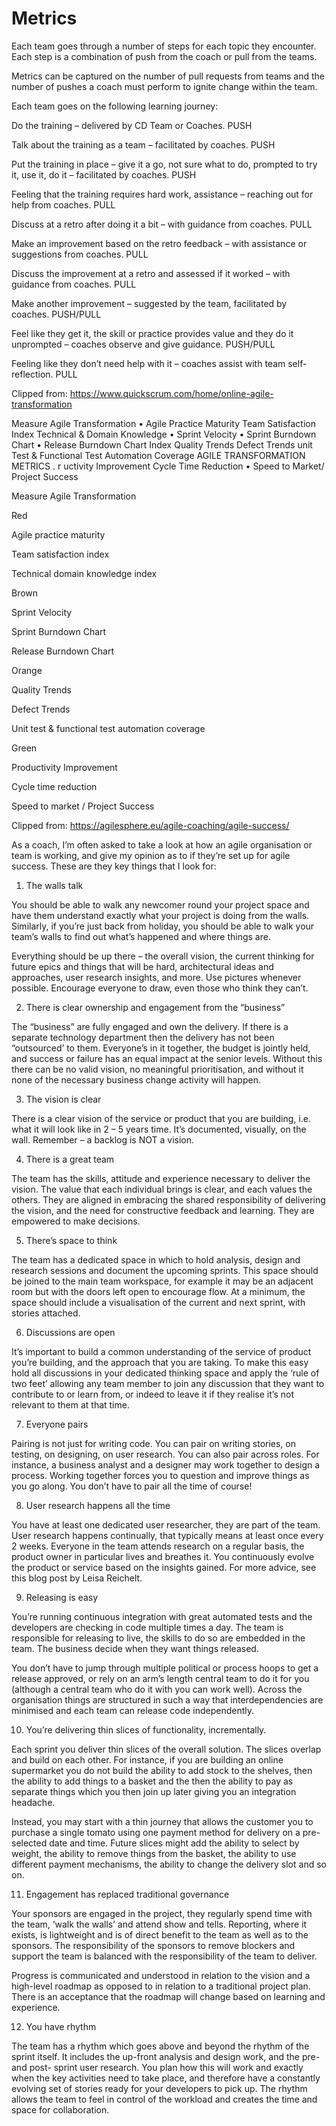 # Metrics

Each team goes through a number of steps for each topic they encounter. Each step is a combination of push from the coach or pull from the teams.

Metrics can be captured on the number of pull requests from teams and the number of pushes a coach must perform to ignite change within the team.

Each team goes on the following learning journey:

Do the training – delivered by CD Team or Coaches. PUSH

Talk about the training as a team – facilitated by coaches. PUSH

Put the training in place – give it a go, not sure what to do, prompted to try it, use it, do it – facilitated by coaches. PUSH

Feeling that the training requires hard work, assistance – reaching out for help from coaches. PULL

Discuss at a retro after doing it a bit – with guidance from coaches. PULL

Make an improvement based on the retro feedback – with assistance or suggestions from coaches. PULL

Discuss the improvement at a retro and assessed if it worked – with guidance from coaches. PULL

Make another improvement – suggested by the team, facilitated by coaches. PUSH/PULL

Feel like they get it, the skill or practice provides value and they do it unprompted – coaches observe and give guidance. PUSH/PULL

Feeling like they don’t need help with it – coaches assist with team self-reflection. PULL

Clipped from: https://www.quickscrum.com/home/online-agile-transformation

Measure Agile Transformation • Agile Practice Maturity Team Satisfaction Index Technical & Domain Knowledge • Sprint Velocity • Sprint Burndown Chart • Release Burndown Chart Index Quality Trends Defect Trends unit Test & Functional Test Automation Coverage AGILE TRANSFORMATION METRICS . r uctivity Improvement Cycle Time Reduction • Speed to Market/ Project Success

Measure Agile Transformation

Red

Agile practice maturity

Team satisfaction index

Technical domain knowledge index

Brown

Sprint Velocity

Sprint Burndown Chart

Release Burndown Chart

Orange

Quality Trends

Defect Trends

Unit test & functional test automation coverage

Green

Productivity Improvement

Cycle time reduction

Speed to market / Project Success

Clipped from: https://agilesphere.eu/agile-coaching/agile-success/

As a coach, I’m often asked to take a look at how an agile organisation or team is working, and give my opinion as to if they’re set up for agile success. These are they key things that I look for:

1. The walls talk

You should be able to walk any newcomer round your project space and have them understand exactly what your project is doing from the walls. Similarly, if you’re just back from holiday, you should be able to walk your team’s walls to find out what’s happened and where things are.

Everything should be up there – the overall vision, the current thinking for future epics and things that will be hard, architectural ideas and approaches, user research insights, and more. Use pictures whenever possible. Encourage everyone to draw, even those who think they can’t.

2. There is clear ownership and engagement from the “business”

The “business” are fully engaged and own the delivery. If there is a separate technology department then the delivery has not been “outsourced’ to them. Everyone’s in it together, the budget is jointly held, and success or failure has an equal impact at the senior levels. Without this there can be no valid vision, no meaningful prioritisation, and without it none of the necessary business change activity will happen.

3. The vision is clear

There is a clear vision of the service or product that you are building, i.e. what it will look like in 2 – 5 years time. It’s documented, visually, on the wall. Remember – a backlog is NOT a vision.

4. There is a great team

The team has the skills, attitude and experience necessary to deliver the vision. The value that each individual brings is clear, and each values the others. They are aligned in embracing the shared responsibility of delivering the vision, and the need for constructive feedback and learning. They are empowered to make decisions.

5. There’s space to think

The team has a dedicated space in which to hold analysis, design and research sessions and document the upcoming sprints. This space should be joined to the main team workspace, for example it may be an adjacent room but with the doors left open to encourage flow. At a minimum, the space should include a visualisation of the current and next sprint, with stories attached.

6. Discussions are open

It’s important to build a common understanding of the service of product you’re building, and the approach that you are taking. To make this easy hold all discussions in your dedicated thinking space and apply the ‘rule of two feet’ allowing any team member to join any discussion that they want to contribute to or learn from, or indeed to leave it if they realise it’s not relevant to them at that time.

7. Everyone pairs

Pairing is not just for writing code. You can pair on writing stories, on testing, on designing, on user research. You can also pair across roles. For instance, a business analyst and a designer may work together to design a process. Working together forces you to question and improve things as you go along. You don’t have to pair all the time of course!

8. User research happens all the time

You have at least one dedicated user researcher, they are part of the team. User research happens continually, that typically means at least once every 2 weeks. Everyone in the team attends research on a regular basis, the product owner in particular lives and breathes it. You continuously evolve the product or service based on the insights gained. For more advice, see this blog post by Leisa Reichelt.

9. Releasing is easy

You’re running continuous integration with great automated tests and the developers are checking in code multiple times a day. The team is responsible for releasing to live, the skills to do so are embedded in the team. The business decide when they want things released.

You don’t have to jump through multiple political or process hoops to get a release approved, or rely on an arm’s length central team to do it for you (although a central team who do it with you can work well). Across the organisation things are structured in such a way that interdependencies are minimised and each team can release code independently.

10. You’re delivering thin slices of functionality, incrementally.

Each sprint you deliver thin slices of the overall solution. The slices overlap and build on each other. For instance, if you are building an online supermarket you do not build the ability to add stock to the shelves, then the ability to add things to a basket and the then the ability to pay as separate things which you then join up later giving you an integration headache.

Instead, you may start with a thin journey that allows the customer you to purchase a single tomato using one payment method for delivery on a pre-selected date and time. Future slices might add the ability to select by weight, the ability to remove things from the basket, the ability to use different payment mechanisms, the ability to change the delivery slot and so on.

11. Engagement has replaced traditional governance

Your sponsors are engaged in the project, they regularly spend time with the team, ‘walk the walls’ and attend show and tells. Reporting, where it exists, is lightweight and is of direct benefit to the team as well as to the sponsors. The responsibility of the sponsors to remove blockers and support the team is balanced with the responsibility of the team to deliver.

Progress is communicated and understood in relation to the vision and a high-level roadmap as opposed to in relation to a traditional project plan. There is an acceptance that the roadmap will change based on learning and experience.

12. You have rhythm

The team has a rhythm which goes above and beyond the rhythm of the sprint itself. It includes the up-front analysis and design work, and the pre- and post- sprint user research. You plan how this will work and exactly when the key activities need to take place, and therefore have a constantly evolving set of stories ready for your developers to pick up. The rhythm allows the team to feel in control of the workload and creates the time and space for collaboration.
